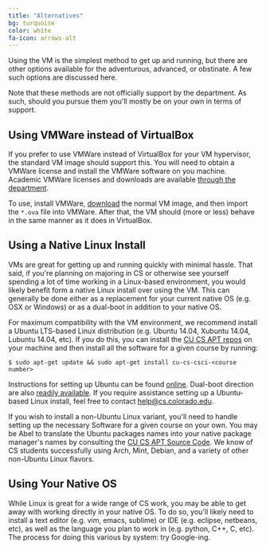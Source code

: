 ```yaml
---
title: "Alternatives"
bg: turquoise
color: white
fa-icon: arrows-alt
---
```


Using the VM is the simplest method to get up and running, but there
are other options available for the adventurous, advanced, or
obstinate. A few such options are discussed here.

Note that these methods are not officially support by the department. As
such, should you pursue them you'll mostly be on your own in terms of
support.

## Using VMWare instead of VirtualBox

If you prefer to use VMWare instead of VirtualBox for your VM
hypervisor, the standard VM image should support this. You will need
to obtain a VMWare license and install the VMWare software on you
machine. Academic VMWare licenses and downloads are available [through
the department](https://vmap.cs.colorado.edu/).

To use, install VMWare, [download](#obtain) the normal VM image, and
then import the `*.ova` file into VMWare. After that, the VM should
(more or less) behave in the same manner as it does in VirtualBox.

## Using a Native Linux Install

VMs are great for getting up and running quickly with minimal
hassle. That said, if you're planning on majoring in CS or otherwise
see yourself spending a lot of time working in a Linux-based
environment, you would likely benefit form a native Linux install over
using the VM. This can generally be done either as a replacement for your
current native OS (e.g. OSX or Windows) or as a dual-boot in addition
to your native OS.

For maximum compatibility with the VM environment, we recommend install
a Ubuntu LTS-based Linux distribution (e.g. Ubuntu 14.04, Xubuntu
14.04, Lubuntu 14.04, etc). If you do this, you can install the [CU CS
APT repos](https://apt.cs.colorado.edu) on your machine and then
install all the software for a given course by running:

`$ sudo apt-get update && sudo apt-get install cu-cs-csci-<course number>`

Instructions for setting up Ubuntu can be found
[online](http://www.ubuntu.com/download/desktop/install-ubuntu-desktop). Dual-boot
direction are also [readily
available](https://help.ubuntu.com/community/WindowsDualBoot). If you
require assistance setting up a Ubuntu-based Linux install, feel free
to contact [help@cs.colorado.edu](mailto:help@cs.colorado.edu).

If you wish to install a non-Ubuntu Linux variant, you'll need to
handle setting up the necessary Software for a given course on your
own. You may be Abel to translate the Ubuntu packages names into your
native package manager's names by consulting the [CU CS APT Source
Code](https://github.com/asayler/cu-cs-apt-packages). We know of CS
students successfully using Arch, Mint, Debian, and a variety of other
non-Ubuntu Linux flavors.

## Using Your Native OS

While Linux is great for a wide range of CS work, you may be able to
get away with working directly in your native OS. To do so, you'll
likely need to install a text editor (e.g. vim, emacs, sublime) or IDE
(e.g. eclipse, netbeans, etc), as well as the language you plan to work
in (e.g. python, C++, C, etc). The process for doing this various by
system: try Google-ing.
